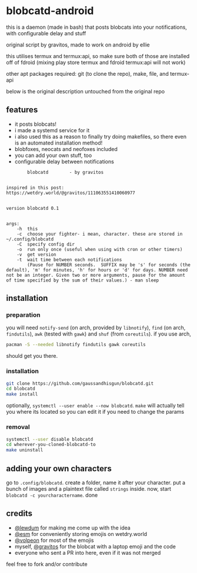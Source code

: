 # blobcatd-android

this is a daemon (made in bash) that posts blobcats into your notifications, with configurable delay and stuff

original script by gravitos, made to work on android by ellie

this utilises termux and termux:api, so make sure both of those are installed off of fdroid (mixing play store termux and fdroid termux:api will not work)

other apt packages required: git (to clone the repo), make, file, and termux-api

below is the original description untouched from the original repo

## features

- it posts blobcats!
- i made a systemd service for it
- i also used this as a reason to finally try doing makefiles, so there even is an automated installation method!
- blobfoxes, neocats and neofoxes included
- you can add your own stuff, too
- configurable delay between notifications

```
		blobcatd		- by gravitos


inspired in this post: https://wetdry.world/@gravitos/111063551410060977


version blobcatd 0.1


args:
	-h	this
	-c	choose your fighter- i mean, character. these are stored in ~/.config/blobcatd
	-C	specify config dir
	-o	run only once (useful when using with cron or other timers)
	-v	get version
	-t	wait time between each notifications
		(Pause for NUMBER seconds.  SUFFIX may be 's' for seconds (the default), 'm' for minutes, 'h' for hours or 'd' for days. NUMBER need not be an integer. Given two or more arguments, pause for the amount of time specified by the sum of their values.) - man sleep
```

## installation

### preparation

you will need `notify-send` (on arch, provided by `libnotify`), `find` (on arch, `findutils`), `awk` (tested with `gawk`) and `shuf` (from `coreutils`). if you use arch,
```bash
pacman -S --needed libnotify findutils gawk coreutils
```
should get you there.

### installation

```bash
git clone https://github.com/gaussandhisgun/blobcatd.git
cd blobcatd
make install
```
optionally, `systemctl --user enable --now blobcatd`. `make` will actually tell you where its located so you can edit it if you need to change the params

### removal
```bash
systemctl --user disable blobcatd
cd wherever-you-cloned-blobcatd-to
make uninstall
```

## adding your own characters

go to `.config/blobcatd`. create a folder, name it after your character. put a bunch of images and a plaintext file called `strings` inside. now, start `blobcatd -c yourcharactername`. done

## credits

- [@lewdum](https://heckin.how/@lewdum) for making me come up with the idea
- [@esm](https://wetdry.world/@esm) for conveniently storing emojis on wetdry.world
- [@volpeon](https://is-a.wyvern.rip/@volpeon) for most of the emojis
- myself, [@gravitos](https://wetdry.world/@gravitos) for the blobcat with a laptop emoji and the code
- everyone who sent a PR into here, even if it was not merged

feel free to fork and/or contribute
